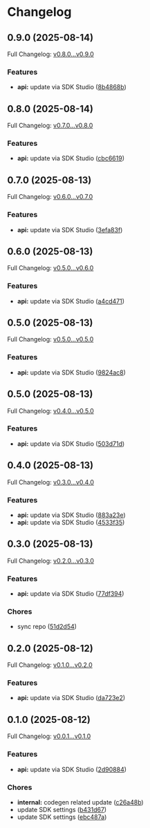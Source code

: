 # Changelog

## 0.9.0 (2025-08-14)

Full Changelog: [v0.8.0...v0.9.0](https://github.com/bennorris123/python-sdk-test/compare/v0.8.0...v0.9.0)

### Features

* **api:** update via SDK Studio ([8b4868b](https://github.com/bennorris123/python-sdk-test/commit/8b4868b03b715de5bf856340e25fa2e729f204c9))

## 0.8.0 (2025-08-14)

Full Changelog: [v0.7.0...v0.8.0](https://github.com/bennorris123/python-sdk-test/compare/v0.7.0...v0.8.0)

### Features

* **api:** update via SDK Studio ([cbc6619](https://github.com/bennorris123/python-sdk-test/commit/cbc661913b0a9bf0cb35299c2d9204ee7b152688))

## 0.7.0 (2025-08-13)

Full Changelog: [v0.6.0...v0.7.0](https://github.com/bennorris123/python-sdk-test/compare/v0.6.0...v0.7.0)

### Features

* **api:** update via SDK Studio ([3efa83f](https://github.com/bennorris123/python-sdk-test/commit/3efa83f7e680f2b1c74cae9055a43b0d222c4931))

## 0.6.0 (2025-08-13)

Full Changelog: [v0.5.0...v0.6.0](https://github.com/bennorris123/python-sdk-test/compare/v0.5.0...v0.6.0)

### Features

* **api:** update via SDK Studio ([a4cd471](https://github.com/bennorris123/python-sdk-test/commit/a4cd471edcf637e498a108460e3b7193b2483778))

## 0.5.0 (2025-08-13)

Full Changelog: [v0.5.0...v0.5.0](https://github.com/bennorris123/python-sdk-test/compare/v0.5.0...v0.5.0)

### Features

* **api:** update via SDK Studio ([9824ac8](https://github.com/bennorris123/python-sdk-test/commit/9824ac80cbfb86c8ade7c13c1ee3cdf8d2181465))

## 0.5.0 (2025-08-13)

Full Changelog: [v0.4.0...v0.5.0](https://github.com/bennorris123/python-sdk-test/compare/v0.4.0...v0.5.0)

### Features

* **api:** update via SDK Studio ([503d71d](https://github.com/bennorris123/python-sdk-test/commit/503d71d4a99aad1471176da946c1a7b3a0ea35b3))

## 0.4.0 (2025-08-13)

Full Changelog: [v0.3.0...v0.4.0](https://github.com/bennorris123/python-sdk-test/compare/v0.3.0...v0.4.0)

### Features

* **api:** update via SDK Studio ([883a23e](https://github.com/bennorris123/python-sdk-test/commit/883a23e253dc4105c84e0d051ea9a8e32f2468af))
* **api:** update via SDK Studio ([4533f35](https://github.com/bennorris123/python-sdk-test/commit/4533f35c1bfb027b9b1c79879973001410f9b1f3))

## 0.3.0 (2025-08-13)

Full Changelog: [v0.2.0...v0.3.0](https://github.com/bennorris123/python-sdk-test/compare/v0.2.0...v0.3.0)

### Features

* **api:** update via SDK Studio ([77df394](https://github.com/bennorris123/python-sdk-test/commit/77df3941fbc6615dd791fe9b8e88278d6ff8cbb0))


### Chores

* sync repo ([51d2d54](https://github.com/bennorris123/python-sdk-test/commit/51d2d54b3b293398470493840de4ae38298ea895))

## 0.2.0 (2025-08-12)

Full Changelog: [v0.1.0...v0.2.0](https://github.com/bennorris123/python-sdk-test/compare/v0.1.0...v0.2.0)

### Features

* **api:** update via SDK Studio ([da723e2](https://github.com/bennorris123/python-sdk-test/commit/da723e2f362cbf2ba2e321df16a4b189bf235d0e))

## 0.1.0 (2025-08-12)

Full Changelog: [v0.0.1...v0.1.0](https://github.com/bennorris123/python-sdk-test/compare/v0.0.1...v0.1.0)

### Features

* **api:** update via SDK Studio ([2d90884](https://github.com/bennorris123/python-sdk-test/commit/2d90884dd6751d45bb10b1869713e2e83b8f92bc))


### Chores

* **internal:** codegen related update ([c26a48b](https://github.com/bennorris123/python-sdk-test/commit/c26a48b09684be99a1c493fa8270c3680657f658))
* update SDK settings ([b431d67](https://github.com/bennorris123/python-sdk-test/commit/b431d67e5c264a8a7759648f09ee74dc6e328545))
* update SDK settings ([ebc487a](https://github.com/bennorris123/python-sdk-test/commit/ebc487a8ca316b0ea25866fe08489b6507f574d1))
